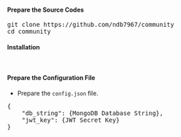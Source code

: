 #### Prepare the Source Codes

<pre>
git clone https://github.com/ndb7967/community
cd community
</pre>

#### Installation

<pre>

</pre>

#### Prepare the Configuration File

* Prepare the <code>config.json</code> file.
<pre>
{
    "db_string": {MongoDB Database String},
    "jwt_key": {JWT Secret Key}
}
</pre>

#### 
